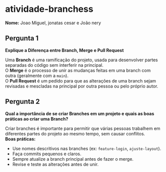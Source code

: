 # atividade-branchess
**Nome:** Joao Miguel, jonatas cesar e João nery

## Pergunta 1
**Explique a Diferença entre Branch, Merge e Pull Request**

Uma **Branch** é uma ramificação do projeto, usada para desenvolver partes separadas do código sem interferir na principal.  
O **Merge** é o processo de unir as mudanças feitas em uma branch com outra (geralmente com a `main`).  
O **Pull Request** é um pedido para que as alterações de uma branch sejam revisadas e mescladas na principal por outra pessoa ou pelo próprio autor.

## Pergunta 2
**Qual a importância de se criar Branches em um projeto e quais as boas práticas ao criar uma Branch?**

Criar branches é importante para permitir que várias pessoas trabalhem em diferentes partes do projeto ao mesmo tempo, sem causar conflitos.  
**Boas práticas:**
- Use nomes descritivos nas branches (ex: `feature-login`, `ajuste-layout`).
- Faça commits pequenos e claros.
- Sempre atualize a branch principal antes de fazer o merge.
- Revise e teste as alterações antes de unir.
